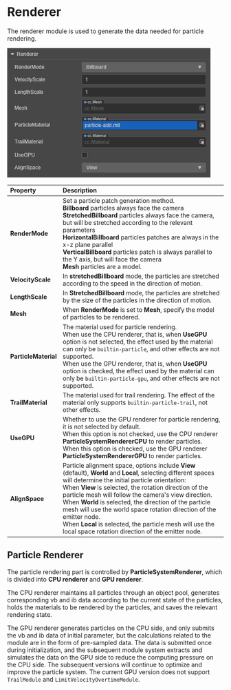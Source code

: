 # Renderer

The renderer module is used to generate the data needed for particle rendering.

![renderer](particle-system/renderer.png)

| Property | Description |
| :--- | :--- |
| **RenderMode** | Set a particle patch generation method. <br>**Billboard** particles always face the camera<br>**StretchedBillboard** particles always face the camera, but will be stretched according to the relevant parameters<br>**HorizontalBillboard** particles patches are always in the x-z plane parallel<br>**VerticalBillboard** particles patch is always parallel to the Y axis, but will face the camera<br>**Mesh** particles are a model. |
| **VelocityScale** | In **stretchedBillboard** mode, the particles are stretched according to the speed in the direction of motion. |
| **LengthScale** | In **StretchedBillboard** mode, the particles are stretched by the size of the particles in the direction of motion. |
| **Mesh** | When **RenderMode** is set to **Mesh**, specify the model of particles to be rendered. |
| **ParticleMaterial** | The material used for particle rendering.<br>When use the CPU renderer, that is, when **UseGPU** option is not selected, the effect used by the material can only be `builtin-particle`, and other effects are not supported.<br>When use the GPU renderer, that is, when **UseGPU** option is checked, the effect used by the material can only be `builtin-particle-gpu`, and other effects are not supported. |
| **TrailMaterial** | The material used for trail rendering. The effect of the material only supports `builtin-particle-trail`, not other effects. |
| **UseGPU** | Whether to use the GPU renderer for particle rendering, it is not selected by default.<br>When this option is not checked, use the CPU renderer **ParticleSystemRendererCPU** to render particles.<br>When this option is checked, use the GPU renderer **ParticleSystemRendererGPU** to render particles. |
| **AlignSpace** | Particle alignment space, options include **View** (default), **World** and **Local**, selecting different spaces will determine the initial particle orientation:<br>When **View** is selected, the rotation direction of the particle mesh will follow the camera's view direction.<br>When **World** is selected, the direction of the particle mesh will use the world space rotation direction of the emitter node.<br>When **Local** is selected, the particle mesh will use the local space rotation direction of the emitter node. |

## Particle Renderer

The particle rendering part is controlled by **ParticleSystemRenderer**, which is divided into **CPU renderer** and **GPU renderer**.

The CPU renderer maintains all particles through an object pool, generates corresponding vb and ib data according to the current state of the particles, holds the materials to be rendered by the particles, and saves the relevant rendering state.

The GPU renderer generates particles on the CPU side, and only submits the vb and ib data of initial parameter, but the calculations related to the module are in the form of pre-sampled data. The data is submitted once during initialization, and the subsequent module system extracts and simulates the data on the GPU side to reduce the computing pressure on the CPU side. The subsequent versions will continue to optimize and improve the particle system. The current GPU version does not support `TrailModule` and `LimitVelocityOvertimeModule`.

